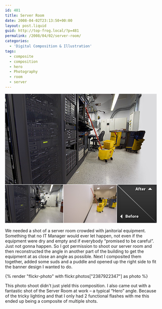 ```yaml
---
id: 481
title: Server Room
date: 2008-04-02T23:13:50+00:00
layout: post.liquid
guid: http://top-frog.local/?p=481
permalink: /2008/04/02/server-room/
categories:
  - 'Digital Composition & Illustration'
tags:
  - composite
  - composition
  - hero
  - Photography
  - room
  - server
---
```


<img class="frame" src="/assets/articles/server_room.jpg" alt="A digital composite made of Janitorial Equipment crowded in a server room.">

We needed a shot of a server room crowded with janitorial equipment. Something that no IT Manager would ever let happen, not even if the equipment were dry and empty and if everybody &#8220;promised to be careful&#8221;. Just not gonna happen. So I got permission to shoot our server room and then reconstructed the angle in another part of the building to get the equipment at as close an angle as possible. Next I composited them together, added some suds and a puddle and opened up the right side to fit the banner design I wanted to do.

{% render "flickr-photo" with flickr.photos["2387922347"] as photo %}

This photo shoot didn't just yield this composition. I also came out with a fantastic shot of the Server Room at work – a typical &#8220;Hero&#8221; angle. Because of the tricky lighting and that I only had 2 functional flashes with me this ended up being a composite of multiple shots.
